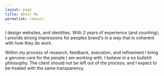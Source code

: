 ```yaml
---
layout: page
title: About Me
permalink: /about/
---
```


I design websites, and identities. With 2 years of experience (and counting), I provide strong impressions for peoples brand's in a way that is coherent with how they do work.

Within my process of research, feedback, execution, and refinement I bring a genuine care for the people I am working with. I believe in a no bullshit philosophy. The client should not be left out of the process, and I expect to be treated with the same transparency.
